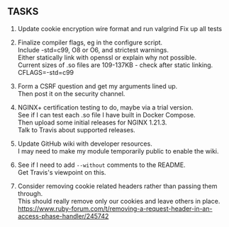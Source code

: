TASKS
-----
1. Update cookie encryption wire format and run valgrind
   Fix up all tests

2. Finalize compiler flags, eg in the configure script.\
   Include -std=c99, O8 or O6, and strictest warnings.\
   Either statically link with openssl or explain why not possible.\
   Current sizes of .so files are 109-137KB - check after static linking.\
   CFLAGS=-std=c99

3. Form a CSRF question and get my arguments lined up.\
   Then post it on the security channel.

4. NGINX+ certification testing to do, maybe via a trial version.\
   See if I can test each .so file I have built in Docker Compose.\
   Then upload some initial releases for NGINX 1.21.3.\
   Talk to Travis about supported releases.

5. Update GitHub wiki with developer resources.\
   I may need to make my module temporarily public to enable the wiki.

6. See if I need to add `--without` comments to the README.\
   Get Travis's viewpoint on this.

7. Consider removing cookie related headers rather than passing them through.\
   This should really remove only our cookies and leave others in place.\
   https://www.ruby-forum.com/t/removing-a-request-header-in-an-access-phase-handler/245742